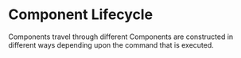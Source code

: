 # Component Lifecycle

Components travel through different Components are constructed in different ways depending upon the command that is executed.
